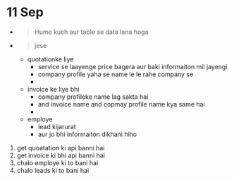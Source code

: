 # 11 Sep
- > Hume kuch aur table se data lana hoga 
- > jese 
    - quotationke liye  
        - service se laayenge price bagera aur baki informaiton mil jayengi
        - company profile yaha se name le le rahe company se
        - 
    - invoice ke liye bhi 
        - company profileke name lag sakta hai 
        - and invoice name and copmay profile name kya same hai 
        - 
    - employe 
        - lead kijarurat
        - aur jo bhi informaiton dikhani hiho 

1. get quoatation ki api banni hai 
2. get invoice ki bhi api banni hai 
3. chalo employe ki to bani hai
4. chalo leads ki to bani hai
 